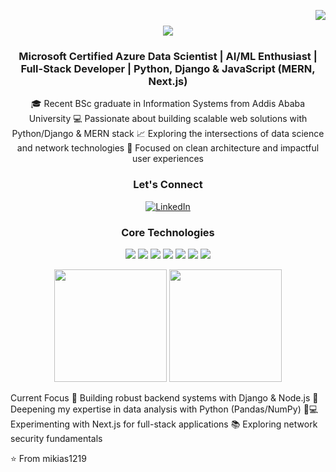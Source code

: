<img align="right" src="https://visitor-badge.laobi.icu/badge?page_id=salesp07.salesp07" /><h1 align="center"> <img src="https://readme-typing-svg.herokuapp.com/?font=Righteous&size=35&center=true&vCenter=true&width=500&height=70&duration=4000&lines=Hi+There!+👋;+I'm+Mikias+Abate!;" /> </h1><h3 align="center">Microsoft Certified Azure Data Scientist | AI/ML Enthusiast | Full-Stack Developer | Python, Django & JavaScript (MERN, Next.js)</h3>
<div align="center">

🎓 Recent BSc graduate in Information Systems from Addis Ababa University
💻 Passionate about building scalable web solutions with Python/Django & MERN stack
📈 Exploring the intersections of data science and network technologies
🚀 Focused on clean architecture and impactful user experiences
</div><h3 align="center">Let's Connect</h3> <p align="center"> <a href="https://www.linkedin.com/in/mikiyas-abate" target="_blank"> <img src="https://img.shields.io/badge/LinkedIn-0077B5?style=for-the-badge&logo=linkedin&logoColor=white" alt="LinkedIn"/> </a> </p><h3 align="center">Core Technologies</h3> <p align="center"> <img src="https://img.shields.io/badge/Python-3776AB?style=for-the-badge&logo=python&logoColor=white" /> <img src="https://img.shields.io/badge/Django-092E20?style=for-the-badge&logo=django&logoColor=white" /> <img src="https://img.shields.io/badge/React-20232A?style=for-the-badge&logo=react&logoColor=61DAFB" /> <img src="https://img.shields.io/badge/Node.js-339933?style=for-the-badge&logo=nodedotjs&logoColor=white" /> <img src="https://img.shields.io/badge/Next.js-000000?style=for-the-badge&logo=nextdotjs&logoColor=white" /> <img src="https://img.shields.io/badge/MongoDB-4EA94B?style=for-the-badge&logo=mongodb&logoColor=white" /> <img src="https://img.shields.io/badge/TensorFlow-FF6F00?style=for-the-badge&logo=tensorflow&logoColor=white" /> </p><div align="center"> <img height="180em" src="https://github-readme-stats.vercel.app/api?username=mikias1219&show_icons=true&theme=vision-friendly-dark&include_all_commits=true&count_private=true"/> <img height="180em" src="https://github-readme-stats.vercel.app/api/top-langs/?username=mikias1219&layout=compact&langs_count=8&theme=vision-friendly-dark"/> </div>

Current Focus
🔭 Building robust backend systems with Django & Node.js
🌱 Deepening my expertise in data analysis with Python (Pandas/NumPy)
👨💻 Experimenting with Next.js for full-stack applications
📚 Exploring network security fundamentals

⭐ From mikias1219
